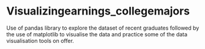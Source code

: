 # Visualizingearnings_collegemajors
Use of pandas library to explore the dataset of recent graduates followed by the use of matplotlib to visualise the data and practice some of the data visualisation tools on offer.
